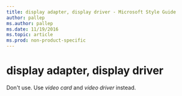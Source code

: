 ```yaml
---
title: display adapter, display driver - Microsoft Style Guide
author: pallep
ms.author: pallep
ms.date: 11/19/2016
ms.topic: article
ms.prod: non-product-specific
---
```


# display adapter, display driver

Don't use. Use *video card* and *video driver* instead.
